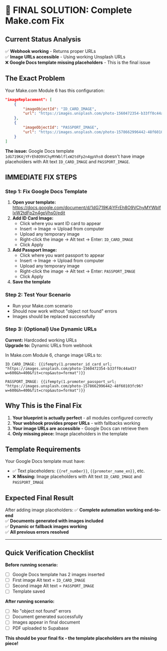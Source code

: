 # 🔧 FINAL SOLUTION: Complete Make.com Fix

## Current Status Analysis

✅ **Webhook working** - Returns proper URLs  
✅ **Image URLs accessible** - Using working Unsplash URLs  
❌ **Google Docs template missing placeholders** - This is the final issue

## The Exact Problem

Your Make.com Module 6 has this configuration:

```json
"imageReplacement": [
    {
        "imageObjectId": "ID_CARD_IMAGE",
        "url": "https://images.unsplash.com/photo-1560472354-b33ff0c44a43?w=600&h=400&fit=crop&auto=format"
    },
    {
        "imageObjectId": "PASSPORT_IMAGE",
        "url": "https://images.unsplash.com/photo-1578662996442-48f60103fc96?w=600&h=400&fit=crop&auto=format"
    }
]
```

**The issue:** Google Docs template `1dG719K4jYFrEh8O9VChyMYWblflxW2tdFp2n4gpVhs0` doesn't have image placeholders with Alt text `ID_CARD_IMAGE` and `PASSPORT_IMAGE`.

## IMMEDIATE FIX STEPS

### Step 1: Fix Google Docs Template

1. **Open your template:** https://docs.google.com/document/d/1dG719K4jYFrEh8O9VChyMYWblflxW2tdFp2n4gpVhs0/edit
2. **Add ID Card Image:**
   - Click where you want ID card to appear
   - Insert → Image → Upload from computer
   - Upload any temporary image
   - Right-click the image → Alt text → Enter: `ID_CARD_IMAGE`
   - Click Apply
3. **Add Passport Image:**
   - Click where you want passport to appear
   - Insert → Image → Upload from computer
   - Upload any temporary image
   - Right-click the image → Alt text → Enter: `PASSPORT_IMAGE`
   - Click Apply
4. **Save the template**

### Step 2: Test Your Scenario

- Run your Make.com scenario
- Should now work without "object not found" errors
- Images should be replaced successfully

### Step 3: (Optional) Use Dynamic URLs

**Current:** Hardcoded working URLs  
**Upgrade to:** Dynamic URLs from webhook

In Make.com Module 6, change image URLs to:

```
ID_CARD_IMAGE: {{ifempty(1.promoter_id_card_url; "https://images.unsplash.com/photo-1560472354-b33ff0c44a43?w=600&h=400&fit=crop&auto=format")}}

PASSPORT_IMAGE: {{ifempty(1.promoter_passport_url; "https://images.unsplash.com/photo-1578662996442-48f60103fc96?w=600&h=400&fit=crop&auto=format")}}
```

## Why This is the Final Fix

1. **Your blueprint is actually perfect** - all modules configured correctly
2. **Your webhook provides proper URLs** - with fallbacks working
3. **Your image URLs are accessible** - Google Docs can retrieve them
4. **Only missing piece:** Image placeholders in the template

## Template Requirements

Your Google Docs template must have:

- ✅ Text placeholders: `{{ref_number}}`, `{{promoter_name_en}}`, etc.
- ❌ **Missing:** Image placeholders with Alt text `ID_CARD_IMAGE` and `PASSPORT_IMAGE`

## Expected Final Result

After adding image placeholders:
✅ **Complete automation working end-to-end**  
✅ **Documents generated with images included**  
✅ **Dynamic or fallback images working**  
✅ **All previous errors resolved**

---

## Quick Verification Checklist

**Before running scenario:**

- [ ] Google Docs template has 2 images inserted
- [ ] First image Alt text = `ID_CARD_IMAGE`
- [ ] Second image Alt text = `PASSPORT_IMAGE`
- [ ] Template saved

**After running scenario:**

- [ ] No "object not found" errors
- [ ] Document generated successfully
- [ ] Images appear in final document
- [ ] PDF uploaded to Supabase

**This should be your final fix - the template placeholders are the missing piece!**

